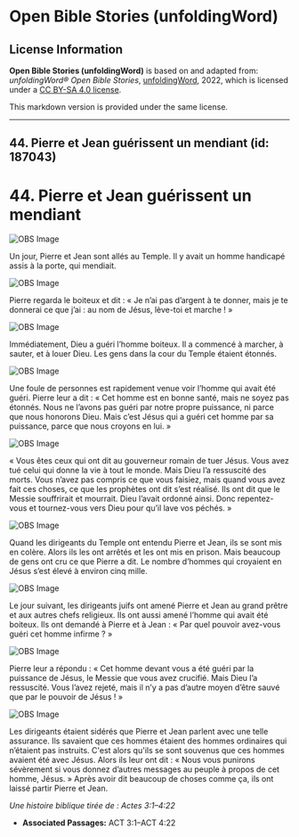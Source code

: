 # Open Bible Stories (unfoldingWord)

## License Information

**Open Bible Stories (unfoldingWord)** is based on and adapted from: _unfoldingWord® Open Bible Stories_, [unfoldingWord](https://unfoldingword.org/utw), 2022, which is licensed under a [CC BY-SA 4.0 license](https://creativecommons.org/licenses/by-sa/4.0/legalcode.en).

This markdown version is provided under the same license.



--------------------------------

## 44. Pierre et Jean guérissent un mendiant (id: 187043)

44\. Pierre et Jean guérissent un mendiant
==========================================

![OBS Image](https://cdn.aquifer.bible/aquifer-content/resources/UWOBS/jpg/360px/obs-en-44-01.jpg)

Un jour, Pierre et Jean sont allés au Temple. Il y avait un homme handicapé assis à la porte, qui mendiait.

![OBS Image](https://cdn.aquifer.bible/aquifer-content/resources/UWOBS/jpg/360px/obs-en-44-02.jpg)

Pierre regarda le boiteux et dit : « Je n’ai pas d’argent à te donner, mais je te donnerai ce que j’ai : au nom de Jésus, lève\-toi et marche ! »

![OBS Image](https://cdn.aquifer.bible/aquifer-content/resources/UWOBS/jpg/360px/obs-en-44-03.jpg)

Immédiatement, Dieu a guéri l’homme boiteux. Il a commencé à marcher, à sauter, et à louer Dieu. Les gens dans la cour du Temple étaient étonnés.

![OBS Image](https://cdn.aquifer.bible/aquifer-content/resources/UWOBS/jpg/360px/obs-en-44-04.jpg)

Une foule de personnes est rapidement venue voir l’homme qui avait été guéri. Pierre leur a dit : « Cet homme est en bonne santé, mais ne soyez pas étonnés. Nous ne l’avons pas guéri par notre propre puissance, ni parce que nous honorons Dieu. Mais c’est Jésus qui a guéri cet homme par sa puissance, parce que nous croyons en lui. »

![OBS Image](https://cdn.aquifer.bible/aquifer-content/resources/UWOBS/jpg/360px/obs-en-44-05.jpg)

« Vous êtes ceux qui ont dit au gouverneur romain de tuer Jésus. Vous avez tué celui qui donne la vie à tout le monde. Mais Dieu l’a ressuscité des morts. Vous n’avez pas compris ce que vous faisiez, mais quand vous avez fait ces choses, ce que les prophètes ont dit s’est réalisé. Ils ont dit que le Messie souffrirait et mourrait. Dieu l’avait ordonné ainsi. Donc repentez\-vous et tournez\-vous vers Dieu pour qu’il lave vos péchés. »

![OBS Image](https://cdn.aquifer.bible/aquifer-content/resources/UWOBS/jpg/360px/obs-en-44-06.jpg)

Quand les dirigeants du Temple ont entendu Pierre et Jean, ils se sont mis en colère. Alors ils les ont arrêtés et les ont mis en prison. Mais beaucoup de gens ont cru ce que Pierre a dit. Le nombre d’hommes qui croyaient en Jésus s’est élevé à environ cinq mille.

![OBS Image](https://cdn.aquifer.bible/aquifer-content/resources/UWOBS/jpg/360px/obs-en-44-07.jpg)

Le jour suivant, les dirigeants juifs ont amené Pierre et Jean au grand prêtre et aux autres chefs religieux. Ils ont aussi amené l’homme qui avait été boiteux. Ils ont demandé à Pierre et à Jean : « Par quel pouvoir avez\-vous guéri cet homme infirme ? »

![OBS Image](https://cdn.aquifer.bible/aquifer-content/resources/UWOBS/jpg/360px/obs-en-44-08.jpg)

Pierre leur a répondu : « Cet homme devant vous a été guéri par la puissance de Jésus, le Messie que vous avez crucifié. Mais Dieu l’a ressuscité. Vous l’avez rejeté, mais il n’y a pas d’autre moyen d’être sauvé que par le pouvoir de Jésus ! »

![OBS Image](https://cdn.aquifer.bible/aquifer-content/resources/UWOBS/jpg/360px/obs-en-44-09.jpg)

Les dirigeants étaient sidérés que Pierre et Jean parlent avec une telle assurance. Ils savaient que ces hommes étaient des hommes ordinaires qui n’étaient pas instruits. C'est alors qu'ils se sont souvenus que ces hommes avaient été avec Jésus. Alors ils leur ont dit : « Nous vous punirons sévèrement si vous donnez d’autres messages au peuple à propos de cet homme, Jésus. » Après avoir dit beaucoup de choses comme ça, ils ont laissé partir Pierre et Jean.

*Une histoire biblique tirée de : Actes 3:1–4:22*

* **Associated Passages:** ACT 3:1–ACT 4:22


